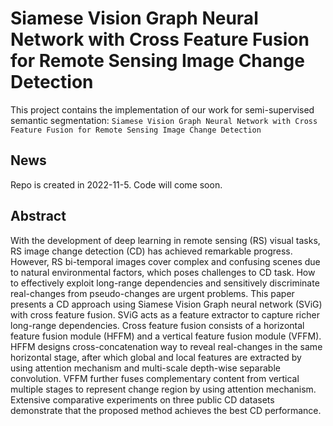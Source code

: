 # Siamese Vision Graph Neural Network with Cross Feature Fusion for Remote Sensing Image Change Detection

This project contains the implementation of our work for semi-supervised semantic segmentation:
`Siamese Vision Graph Neural Network with Cross Feature Fusion for Remote Sensing Image Change Detection`

## News
Repo is created in 2022-11-5. Code will come soon.

## Abstract
With the development of deep learning in remote sensing (RS) visual tasks, RS image change detection (CD) has achieved remarkable progress. However, RS bi-temporal images cover complex and confusing scenes due to natural environmental factors, which poses challenges to CD task. How to effectively exploit long-range dependencies and sensitively discriminate real-changes from pseudo-changes are urgent problems. This paper presents a CD approach using Siamese Vision Graph neural network (SViG) with cross feature fusion. SViG acts as a feature extractor to capture richer long-range dependencies. Cross feature fusion consists of a horizontal feature fusion module (HFFM) and a vertical feature fusion module (VFFM). HFFM designs cross-concatenation way to reveal real-changes in the same horizontal stage, after which global and local features are extracted by using attention mechanism and multi-scale depth-wise separable convolution. VFFM further fuses complementary content from vertical multiple stages to represent change region by using attention mechanism. Extensive comparative experiments on three public CD datasets demonstrate that the proposed method achieves the best CD performance. 
